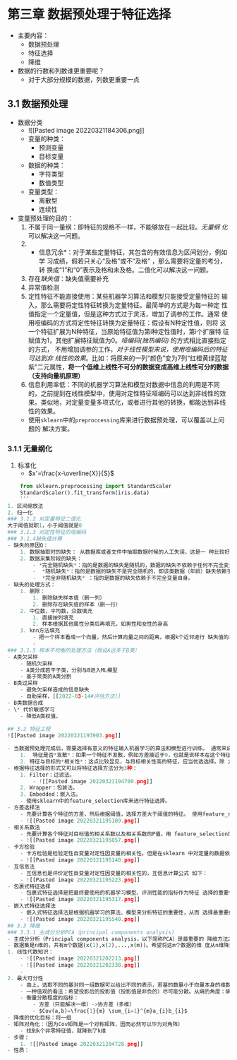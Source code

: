 # 第三章 数据预处理于特征选择
- 主要内容：
	- 数据预处理
	- 特征选择
	- 降维
- 数据的行数和列数谁更重要呢？
	- 对于大部分规模的数据，列数更重要一点
## 3.1 数据预处理
- 数据分类
	- ![[Pasted image 20220321184306.png]]
	- 变量的种类：
		- 预测变量
		- 目标变量
	- 数据的种类：
		- 字符类型
		- 数值类型
	- 变量类型：
		- 离散型
		- 连续性
- 变量预处理的目的：
	1. 不属于同一量纲：即特征的规格不一样，不能够放在一起比较。*无量纲 化*可以解决这一问题。
	2. * 信息冗余*：对于某些定量特征，其包含的有效信息为区间划分，例如学 习成绩，假若只关心“及格”或不“及格” ，那么需要将定量的考分，转 换成“1”和“0”表示及格和未及格。二值化可以解决这一问题。
	3. 存在*缺失值*：缺失值需要补充 
	4. 异常值检测
	5. 定性特征不能直接使用：某些机器学习算法和模型只能接受定量特征的 输入，那么需要将定性特征转换为定量特征。最简单的方式是为每一种定 性值指定一个定量值，但是这种方式过于灵活，增加了调参的工作。通常 使用哑编码的方式将定性特征转换为定量特征：假设有N种定性值，则将 这一个特征扩展为N种特征，当原始特征值为第i种定性值时，第i个扩展特 征赋值为1，其他扩展特征赋值为0。*哑编码(独热编码)* 的方式相比直接指定的方式， 不用增加调参的工作，*对于线性模型来说，使用哑编码后的特征可达到非 线性的效果*。比如：将原来的一列“颜色”变为7列“红橙黄绿蓝靛紫”二元属性，**将一个低维上线性不可分的数据变成高维上线性可分的数据（支持向量机原理）**
	6. 信息利用率低：不同的机器学习算法和模型对数据中信息的利用是不同 的，之前提到在线性模型中，使用对定性特征哑编码可以达到非线性的效 果。类似地，对定量变量多项式化，或者进行其他的转换，都能达到非线 性的效果。
	- 使用`sklearn`中的`preproccessing`库来进行数据预处理，可以覆盖以上问题的 解决方案。
### 3.1.1 无量纲化
1. 标准化
	- $x'=\frac{x-\overline{X}}{S}$
```python
	from sklearn.preprocessing import StandardScaler
	StandardScaler().fit_transform(iris.data)
	```
1. 区间缩放法
2. 归一化
### 3.1.2 对定量特征二值化
大于阈值就职1，小于阈值就是0
### 3.1.3 对定性特征的哑编码
### 3.1.4缺失值计算
- 缺失的原因Q：
	1. 数据抽取时的缺失： 从数据库或者文件中抽取数据时候的人工失误，这是一 种比较好检测并处理的缺失值。·
	2. 数据采集阶段的缺失： 
		- *完全随机缺失*：指的是数据的缺失是随机的，数据的缺失不依赖于任何不完全变量 或完全变量。
		-  *随机缺失*：指的是数据的缺失不是完全随机的，即该类数据（年龄）缺失依赖于其他完全 变量（性别）。举一个例子，女性在年龄上的缺失值要高于男性
		-  *完全非随机缺失* ：指的是数据的缺失依赖于不完全变量自身。
- 缺失的处理方式：
	1. 删除：
		1. 删除缺失样本值（删一列）
		2. 删除存在缺失值的样本（删一行）
	2. 中位数，平均数，众数填充
		1. 直接按列填充
		2. 样本根据其他属性分类后再填充，如男性和女性的身高
	3. knn方法填充
		- 把一个样本看成一个向量，然后计算向量之间的距离，根据k个近邻进行 缺失值的填补。
		- 
### 3.1.5 样本不均衡的处理方法（假设A远多于B类）
- A类欠采样
	- 随机欠采样
	- A类分成若干子类，分别与B进入ML模型
	- 基于聚类的A类分割
- B类过采样
	- 避免欠采样造成的信息缺失
	- 自助采样，[[2022-03-14#评估方法]]
- B类数据合成
- \* 代价敏感学习
	- 降低A类权值，
	
## 3.2 特征工程
![[Pasted image 20220321193903.png]]

- 当数据预处理完成后，需要选择有意义的特征输入机器学习的算法和模型进行训练。 通常来说，从两个方面考虑来选择特征：
	1.  特征是否*发散*：如果一个特征不发散，例如方差接近于0，也就是说样本在这个特征 上基本上没有差异，这个特征对于样本的区分并没有什么用。 
	2. 特征与目标的*相关性*：这点比较显见，与目标相关性高的特征，应当优选选择。除 方差法外，其他方法均从相关性考虑。
- 根据特征选择的形式又可以将特征选择方法分为3种： 
	1. Filter：过滤法。 
		- ![[Pasted image 20220321194700.png]]
	2. Wrapper：包装法。 
	3. Embedded：嵌入法。 
	- 使用sklearn中的feature_selection库来进行特征选择。
- 方差选择法
	- 先要计算各个特征的方差，然后根据阈值，选择方差大于阈值的特征。 使用feature_selection库的VarianceThreshold类来选择特征的代码如下：
	- ![[Pasted image 20220321195109.png]]
- 相关系数法
	- 先要计算各个特征对目标值的相关系数以及相关系数的P值。用 feature_selection库的SelectKBest类结合相关系数来选择特征的代码如下：
	- ![[Pasted image 20220321195057.png]]
- 卡方检验
	- 卡方检验是检验定性自变量对定性因变量的相关性。但是在sklearn 中对定量的数据依然可以使用k方检验。
	- ![[Pasted image 20220321195140.png]]
- 互信息法
	- 互信息也是评价定性自变量对定性因变量的相关性的，互信息计算公式 如下：
	- ![[Pasted image 20220321195223.png]]
- 包裹式特征选择
	- 包裹式特征选择是把最终要使用的机器学习模型、评测性能的指标作为特征 选择的重要依据，每次去选择若干特征，或是排除若干特征。通常包裹式特 征选择要比过滤式的效果更好，但由于训练过程时间久，系统的开销也更大。 最典型的包裹型算法为递归特征删除算法，其原理是使用一个基模型（如： 随机森林、逻辑回归等）进行*多轮*训练（**迭代**），先用全量特征跑一个模型；删掉 5~10%的弱特征，观察准确率的变化；逐步进行，直至准确率出现大的下 滑停止。
	- ![[Pasted image 20220321195317.png]]
- 嵌入式特征选择法
	- 嵌入式特征选择法是根据机器学习的算法、模型来分析特征的重要性，从而 选择最重要的 N 个特征。与包裹式特征选择法最大的不同是，嵌入式方法是 **将特征选择过程与模型的训练过程结合为一体**，这样就可以快速地找到最佳 的特征集合，更加高效、快捷。常用的嵌入式特征选择方法有基于正则化项 （如：L1正则化，即LASSO回归）的特征选择法和基于树模型的特征选择法（如：GBDT）。 比如在电商用LR（即岭回归）做CRT预估，在3-5亿维系数的特征上用L1正则化的LR模型。 剩余2-3千万的feature，意味着其他的feature的重要程度不够。
	- ![[Pasted image 20220321195540.png]]
## 3.3 降维
### 3.3.1 主成分分析PCA（principal components analysis)
- 主成分分析（Principal components analysis，以下简称PCA）是最重要的 降维方法之一。在数据压缩消除冗余和数据噪音消除等领域都有广泛的应用。 
- 数据集是n维的，共有m个数据(x(1),x(2),...,x(m))。希望将这m个数据的维 度从n维降到n‘维，希望这m个n’维的数据集尽可能的代表原始数据集，损失尽 可能的小。
1. 线性代数知识：
	- ![[Pasted image 20220321202213.png]]
	- ![[Pasted image 20220321202338.png]]
	- 
2. 最大可分性
	- 由上，选取不同的基对同一组数据可以给出不同的表示，若基的数量小于向量本身的维数，则达到了降维的效果
	- 一种值观的看法：希望投影后的投影值（投影值是非负的）尽可能分散。从熵的角度：熵越大，数据越桓鸾无序越好
	- 衡量分散程度的指标：
		- 方差（只能解决一维）->协方差（多维）
		- $Cov(a,b)=\frac{1}{m} \sum_{i=1}^{m}a_{i}b_{i}$
- 降维的优化目标：将一组
- 矩阵对角化：（因为Cov矩阵是一个对称矩阵，因而必然可以华为对角阵）
	- 找到k个非零特征值，就降到了k维
- 步骤：
	1. ![[Pasted image 20220321204728.png]]
- 性质：